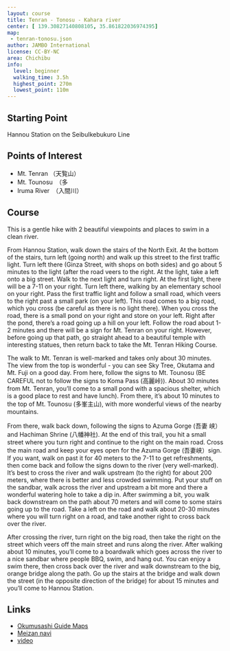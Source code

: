 ```yaml
---
layout: course
title: Tenran - Tonosu - Kahara river
center: [ 139.30827140808105, 35.861822036974395]
map: 
 - tenran-tonosu.json
author: JAMBO International
license: CC-BY-NC
area: Chichibu
info:
  level: beginner
  walking_time: 3.5h
  highest_point: 270m
  lowest_point: 110m
---
```


## Starting Point ##

Hannou Station on the SeibuIkebukuro Line

## Points of Interest ##

 - Mt. Tenran （天覧山）
 - Mt. Tounosu　（多
 - Iruma River　（入間川）

## Course ##

This is a gentle hike with 2 beautiful viewpoints and places to swim in a clean river.

From Hannou Station, walk down the stairs of the North Exit.  At the bottom of the stairs, turn left (going north) and walk up this street to the first traffic light.  Turn left there (Ginza Street, with shops on both sides) and go about 5 minutes to the light (after the road veers to the right.  At the light, take a left onto a big street.  Walk to the next light and turn right.  At the first light, there will be a 7-11 on your right.  Turn left there, walking by an elementary school on your right.  Pass the first traffic light and follow a small road, which veers to the right past a small park (on your left).  This road comes to a big road, which you cross (be careful as there is no light there).  When you cross the road, there is a small pond on your right and store on your left.  Right after the pond, there’s a road going up a hill on your left. Follow the road about 1-2 minutes and there will be a sign for Mt. Tenran on your right.  However, before going up that path, go straight ahead to a beautiful temple with interesting statues, then return back to take the Mt. Tenran Hiking Course.

The walk to Mt. Tenran is well-marked and takes only about 30 minutes.  The view from the top is wonderful - you can see Sky Tree,  Okutama and Mt. Fuji on a good day.  From here, follow the signs to Mt. Tounosu (BE CAREFUL not to follow the signs to Koma Pass (高麗峠)).  About 30 minutes from Mt. Tenran, you’ll come to a small pond with a spacious shelter, which is a good place to rest and have lunch).  From there, it’s about 10 minutes to the top of Mt. Tounosu (多峯主山), with more wonderful views of the nearby mountains.

From there, walk back down, following the signs to Azuma Gorge (吾妻 峡）and Hachiman Shrine (八幡神社).  At the end of this trail, you hit a small street where you turn right and continue to the right on the main road.  Cross the main road and keep your eyes open for the Azuma Gorge (吾妻峡）sign.  If you want, walk on past it for 40 meters to the 7-11 to get refreshments, then come back and follow the signs down to the river (very well-marked).  It’s best to cross the river and walk upstream (to the right) for about 200 meters, where there is better and less crowded swimming.  Put your stuff on the sandbar, walk across the river and upstream a bit more and there a wonderful watering hole to take a dip in.  After swimming a bit, you walk back downstream on the path about 70 meters and will come to some stairs going up to the road.  Take a left on the road and walk about 20-30 minutes where you will turn right on a road, and take another right to cross back over the river.

After crossing the river, turn right on the big road, then take the right on the street which veers off the main street and runs along the river.  After walking about 10 minutes, you’ll come to a boardwalk which goes across the river to a nice sandbar where people BBQ, swim, and hang out.  You can enjoy a swim there, then cross back over the river and walk downstream to the big, orange bridge along the path.  Go up the stairs at the bridge and walk down the street (in the opposite direction of the bridge) for about 15 minutes and you’ll come to Hannou Station.

## Links ##

 - [Okumusashi Guide Maps](http://okumusashi.life.coocan.jp/tenran.html)
 - [Meizan navi](http://meizan-navi.com/route/294)
 - [video](http://www.youtube.com/watch?v=Su0-5dYuft4)
